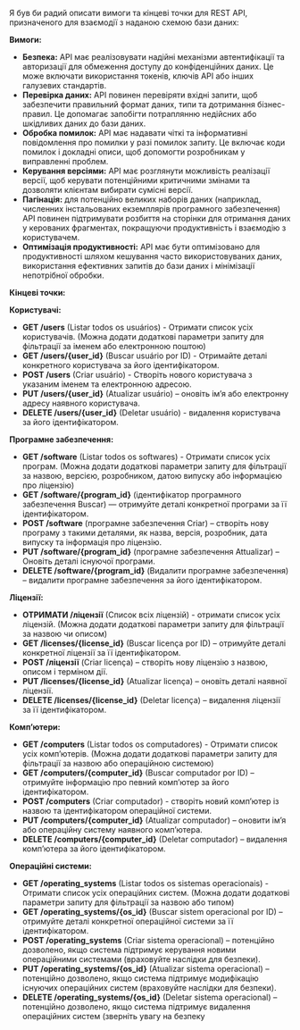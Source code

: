 Я був би радий описати вимоги та кінцеві точки для REST API, призначеного для взаємодії з наданою схемою бази даних:

**Вимоги:**

* **Безпека:** API має реалізовувати надійні механізми автентифікації та авторизації для обмеження доступу до конфіденційних даних. Це може включати використання токенів, ключів API або інших галузевих стандартів.
* **Перевірка даних:** API повинен перевіряти вхідні запити, щоб забезпечити правильний формат даних, типи та дотримання бізнес-правил. Це допомагає запобігти потраплянню недійсних або шкідливих даних до бази даних.
* **Обробка помилок:** API має надавати чіткі та інформативні повідомлення про помилки у разі помилок запиту. Це включає коди помилок і докладні описи, щоб допомогти розробникам у виправленні проблем.
* **Керування версіями:** API має розглянути можливість реалізації версії, щоб керувати потенційними критичними змінами та дозволяти клієнтам вибирати сумісні версії.
* **Пагінація:** для потенційно великих наборів даних (наприклад, численних інстальованих екземплярів програмного забезпечення) API повинен підтримувати розбиття на сторінки для отримання даних у керованих фрагментах, покращуючи продуктивність і взаємодію з користувачем.
* **Оптимізація продуктивності:** API має бути оптимізовано для продуктивності шляхом кешування часто використовуваних даних, використання ефективних запитів до бази даних і мінімізації непотрібної обробки.

**Кінцеві точки:**

**Користувачі:**

* **GET /users** (Listar todos os usuários) - Отримати список усіх користувачів. (Можна додати додаткові параметри запиту для фільтрації за іменем або електронною поштою)
* **GET /users/{user_id}** (Buscar usuário por ID) - Отримайте деталі конкретного користувача за його ідентифікатором.
* **POST /users** (Criar usuário) - Створіть нового користувача з указаним іменем та електронною адресою.
* **PUT /users/{user_id}** (Atualizar usuário) – оновіть ім’я або електронну адресу наявного користувача.
* **DELETE /users/{user_id}** (Deletar usuário) - видалення користувача за його ідентифікатором.

**Програмне забезпечення:**

* **GET /software** (Listar todos os softwares) - Отримати список усіх програм. (Можна додати додаткові параметри запиту для фільтрації за назвою, версією, розробником, датою випуску або інформацією про ліцензію)
* **GET /software/{program_id}** (ідентифікатор програмного забезпечення Buscar) — отримуйте деталі конкретної програми за її ідентифікатором.
* **POST /software** (програмне забезпечення Criar) – створіть нову програму з такими деталями, як назва, версія, розробник, дата випуску та інформація про ліцензію.
* **PUT /software/{program_id}** (програмне забезпечення Attualizar) – Оновіть деталі існуючої програми.
* **DELETE /software/{program_id}** (Видалити програмне забезпечення) – видалити програмне забезпечення за його ідентифікатором.

**Ліцензії:**

* **ОТРИМАТИ /ліцензії** (Список всіх ліцензій) - отримати список усіх ліцензій. (Можна додати додаткові параметри запиту для фільтрації за назвою чи описом)
* **GET /licenses/{license_id}** (Buscar licença por ID) – отримуйте деталі конкретної ліцензії за її ідентифікатором.
* **POST /ліцензії** (Criar licença) – створіть нову ліцензію з назвою, описом і терміном дії.
* **PUT /licenses/{license_id}** (Atualizar licença) – оновіть деталі наявної ліцензії.
* **DELETE /licenses/{license_id}** (Deletar licença) – видалення ліцензії за її ідентифікатором.

**Комп’ютери:**

* **GET /computers** (Listar todos os computadores) - Отримати список усіх комп’ютерів. (Можна додати додаткові параметри запиту для фільтрації за назвою або операційною системою)
* **GET /computers/{computer_id}** (Buscar computador por ID) – отримуйте інформацію про певний комп’ютер за його ідентифікатором.
* **POST /computers** (Criar computador) - створіть новий комп’ютер із назвою та ідентифікатором операційної системи.
* **PUT /computers/{computer_id}** (Atualizar computador) – оновити ім’я або операційну систему наявного комп’ютера.
* **DELETE /computers/{computer_id}** (Deletar computador) – видалення комп’ютера за його ідентифікатором.

**Операційні системи:**

* **GET /operating_systems** (Listar todos os sistemas operacionais) - Отримати список усіх операційних систем. (Можна додати додаткові параметри запиту для фільтрації за назвою або типом)
* **GET /operating_systems/{os_id}** (Buscar sistem operacional por ID) – отримуйте деталі конкретної операційної системи за її ідентифікатором.
* **POST /operating_systems** (Criar sistema operacional) – потенційно дозволено, якщо система підтримує керування новими операційними системами (враховуйте наслідки для безпеки).
* **PUT /operating_systems/{os_id}** (Atualizar sistema operacional) – потенційно дозволено, якщо система підтримує модифікацію існуючих операційних систем (враховуйте наслідки для безпеки).
* **DELETE /operating_systems/{os_id}** (Deletar sistema operacional) – потенційно дозволено, якщо система підтримує видалення операційних систем (зверніть увагу на безпеку
